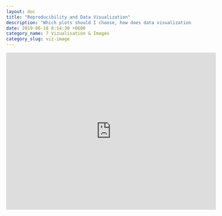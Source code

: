 ```yaml
---
layout: doc
title: "Reproducibility and Data Visualization"
description: "Which plots should I choose, how does data visualization relate to reproducibility?"
date: 2019-06-18 8:14:30 +0600
category_name: 7 Vizualisation & Images
category_slug: viz-image
---
```


<iframe src="https://widgets.figshare.com/articles/8267867/embed?show_title=1" width="568" height="426" allowfullscreen="true" frameborder="0"></iframe>
